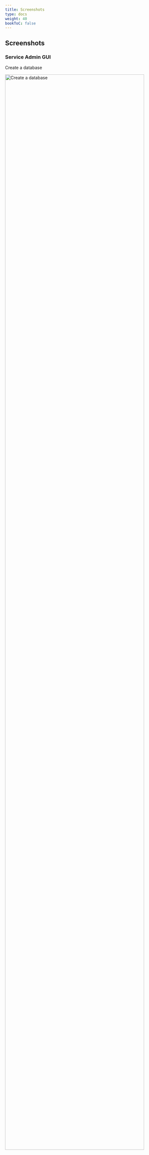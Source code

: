 ```yaml
---
title: Screenshots
type: docs
weight: 40
bookToC: false
---
```


## **Screenshots**

### **Service Admin GUI**

<div class="row">
  <div class="cell mobile">
    <p>Create a database</p>
    <img alt="Create a database" src="/screenshot/admin_database.jpg"
      style="width:95%;" />
  </div>
  <div class="cell mobile">
    <p>Report install</p>
    <img alt="Report install" src="/screenshot/admin_report.jpg"
      style="width:95%;" />
  </div>
</div>

<div class="row">
  <div class="cell mobile">
    <p>Client translation helper tool - add a new language</p>
    <img alt="Create a database" src="/screenshot/admin_locales_new.jpg"
      style="width:95%;" />
  </div>
  <div class="cell mobile">
    <p>Change language translation (dark theme)</p>
    <img alt="Report install" src="/screenshot/admin_locales_de.jpg"
      style="width:95%;" />
  </div>
</div>

### **Web Client**

<div class="row">
  <div class="cell mobile">
    <p>Quick Search</p>
    <img alt="Quick Search" src="/screenshot/client_search_quick.jpg"
      style="width:95%;" />
  </div>
  <div class="cell mobile">
    <p>Advanced search</p>
    <img alt="Advanced search" src="/screenshot/client_search_browser.jpg"
      style="width:95%;" />
  </div>
</div>

<div class="row">
  <div class="cell mobile">
    <p>Customer data</p>
    <img alt="Customer data" src="/screenshot/client_edit_customer.jpg"
      style="width:95%;" />
  </div>
  <div class="cell mobile">
    <p>Order (dark theme)</p>
    <img alt="Order (dark theme)" src="/screenshot/client_edit_order.jpg"
      style="width:95%;" />
  </div>
</div>

<div class="row">
  <div class="cell mobile">
    <p>PDF output</p>
    <img alt="PDF output" src="/screenshot/client_edit_report.jpg"
      style="width:95%;" />
  </div>
  <div class="cell mobile">
    <p>PDF Invoice example</p>
    <img alt="PDF Invoice example" src="/screenshot/client_pdf_invoice.jpg"
      style="width:95%;" />
  </div>
</div>

<div class="row">
  <div class="cell mobile">
    <p>PDF and CSV report examples (dark theme)</p>
    <img alt="PDF and CSV report examples (dark theme)" src="/screenshot/client_bo_report.jpg"
      style="width:95%;" />
  </div>
  <div class="cell mobile">
    <p>Report Template Editor</p>
    <img alt="Report Template Editor" src="/screenshot/client_setting_editor.jpg"
      style="width:95%;" />
  </div>
</div>

<div class="row">
  <div class="cell mobile">
    <p>Default Settings</p>
    <img alt="Default Settings" src="/screenshot/client_setting_settings.jpg"
      style="width:95%;" />
  </div>
  <div class="cell mobile">
    <p>Edit Metadata setting (dark theme)</p>
    <img alt="Edit Metadata setting" src="/screenshot/client_setting_metadata.jpg"
      style="width:95%;" />
  </div>
</div>